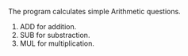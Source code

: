 The program calculates simple Arithmetic questions.

1. ADD for addition.
2. SUB for substraction.
3. MUL for multiplication.